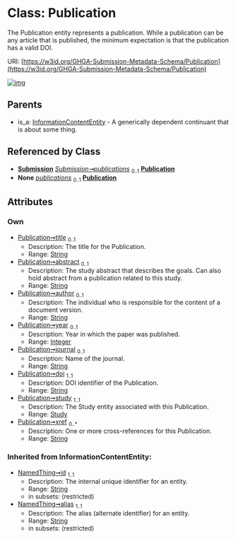 
# Class: Publication


The Publication entity represents a publication. While a publication can be any article that is published, the minimum expectation is that the publication has a valid DOI.

URI: [https://w3id.org/GHGA-Submission-Metadata-Schema/Publication](https://w3id.org/GHGA-Submission-Metadata-Schema/Publication)


[![img](https://yuml.me/diagram/nofunky;dir:TB/class/[Submission],[Study],[Study]<study%201..1-++[Publication&#124;title:string%20%3F;abstract:string%20%3F;author:string%20%3F;year:integer%20%3F;journal:string%20%3F;doi:string;xref:string%20*;id(i):string;alias(i):string],[Submission]++-%20publications%200..1>[Publication],[Submission]-%20publications(i)%200..1>[Publication],[InformationContentEntity]^-[Publication],[InformationContentEntity])](https://yuml.me/diagram/nofunky;dir:TB/class/[Submission],[Study],[Study]<study%201..1-++[Publication&#124;title:string%20%3F;abstract:string%20%3F;author:string%20%3F;year:integer%20%3F;journal:string%20%3F;doi:string;xref:string%20*;id(i):string;alias(i):string],[Submission]++-%20publications%200..1>[Publication],[Submission]-%20publications(i)%200..1>[Publication],[InformationContentEntity]^-[Publication],[InformationContentEntity])

## Parents

 *  is_a: [InformationContentEntity](InformationContentEntity.md) - A generically dependent continuant that is about some thing.

## Referenced by Class

 *  **[Submission](Submission.md)** *[Submission➞publications](Submission_publications.md)*  <sub>0..1</sub>  **[Publication](Publication.md)**
 *  **None** *[publications](publications.md)*  <sub>0..1</sub>  **[Publication](Publication.md)**

## Attributes


### Own

 * [Publication➞title](Publication_title.md)  <sub>0..1</sub>
     * Description: The title for the Publication.
     * Range: [String](types/String.md)
 * [Publication➞abstract](Publication_abstract.md)  <sub>0..1</sub>
     * Description: The study abstract that describes the goals. Can also hold abstract from a publication related to this study.
     * Range: [String](types/String.md)
 * [Publication➞author](Publication_author.md)  <sub>0..1</sub>
     * Description: The individual who is responsible for the content of a document version.
     * Range: [String](types/String.md)
 * [Publication➞year](Publication_year.md)  <sub>0..1</sub>
     * Description: Year in which the paper was published.
     * Range: [Integer](types/Integer.md)
 * [Publication➞journal](Publication_journal.md)  <sub>0..1</sub>
     * Description: Name of the journal.
     * Range: [String](types/String.md)
 * [Publication➞doi](Publication_doi.md)  <sub>1..1</sub>
     * Description: DOI identifier of the Publication.
     * Range: [String](types/String.md)
 * [Publication➞study](Publication_study.md)  <sub>1..1</sub>
     * Description: The Study entity associated with this Publication.
     * Range: [Study](Study.md)
 * [Publication➞xref](Publication_xref.md)  <sub>0..\*</sub>
     * Description: One or more cross-references for this Publication.
     * Range: [String](types/String.md)

### Inherited from InformationContentEntity:

 * [NamedThing➞id](NamedThing_id.md)  <sub>1..1</sub>
     * Description: The internal unique identifier for an entity.
     * Range: [String](types/String.md)
     * in subsets: (restricted)
 * [NamedThing➞alias](NamedThing_alias.md)  <sub>1..1</sub>
     * Description: The alias (alternate identifier) for an entity.
     * Range: [String](types/String.md)
     * in subsets: (restricted)
